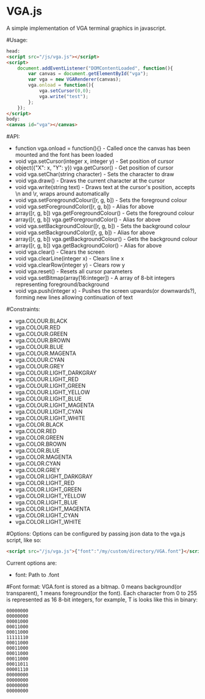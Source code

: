 # VGA.js
A simple implementation of VGA terminal graphics in javascript.

#Usage:
```html
head:
<script src="/js/vga.js"></script>
<script>
    document.addEventListener("DOMContentLoaded", function(){
        var canvas = document.getElementById("vga");
        var vga = new VGARenderer(canvas);
        vga.onload = function(){
            vga.setCursor(0,0);
            vga.write("test");
        };
    });
</script>
body:
<canvas id="vga"></canvas>
```
#API:
* function vga.onload = function(){} - Called once the canvas has been mounted and the font has been loaded
* void vga.setCursor(integer x, integer y) - Set position of cursor
* object({"X": x, "Y": y}) vga.getCursor() - Get position of cursor
* void vga.setChar(string character) - Sets the character to draw
* void vga.draw() - Draws the current character at the cursor
* void vga.write(string text) - Draws text at the cursor's position, accepts \n and \r, wraps around automatically
* void vga.setForegroundColour([r, g, b]) - Sets the foreground colour
* void vga.setForegroundColor([r, g, b]) - Alias for above
* array([r, g, b]) vga.getForegroundColour() - Gets the foreground colour
* array([r, g, b]) vga.getForegroundColor() - Alias for above
* void vga.setBackgroundColour([r, g, b]) - Sets the background colour
* void vga.setBackgroundColor([r, g, b]) - Alias for above
* array([r, g, b]) vga.getBackgroundColour() - Gets the background colour
* array([r, g, b]) vga.getBackgroundColor() - Alias for above
* void vga.clear() - Clears the screen
* void vga.clearLine(integer x) - Clears line x
* void vga.clearRow(integer y) - Clears row y
* void vga.reset() - Resets all cursor parameters
* void vga.setBitmap(array[16:integer]) - A array of 8-bit integers representing foreground/background
* void vga.push(integer x) - Pushes the screen upwards(or downwards?), forming new lines allowing continuation of text

#Constraints:
* vga.COLOUR.BLACK
* vga.COLOUR.RED
* vga.COLOUR.GREEN
* vga.COLOUR.BROWN
* vga.COLOUR.BLUE
* vga.COLOUR.MAGENTA
* vga.COLOUR.CYAN
* vga.COLOUR.GREY
* vga.COLOUR.LIGHT_DARKGRAY
* vga.COLOUR.LIGHT_RED
* vga.COLOUR.LIGHT_GREEN
* vga.COLOUR.LIGHT_YELLOW
* vga.COLOUR.LIGHT_BLUE
* vga.COLOUR.LIGHT_MAGENTA
* vga.COLOUR.LIGHT_CYAN
* vga.COLOUR.LIGHT_WHITE
* vga.COLOR.BLACK
* vga.COLOR.RED
* vga.COLOR.GREEN
* vga.COLOR.BROWN
* vga.COLOR.BLUE
* vga.COLOR.MAGENTA
* vga.COLOR.CYAN
* vga.COLOR.GREY
* vga.COLOR.LIGHT_DARKGRAY
* vga.COLOR.LIGHT_RED
* vga.COLOR.LIGHT_GREEN
* vga.COLOR.LIGHT_YELLOW
* vga.COLOR.LIGHT_BLUE
* vga.COLOR.LIGHT_MAGENTA
* vga.COLOR.LIGHT_CYAN
* vga.COLOR.LIGHT_WHITE

#Options:
Options can be configured by passing json data to the vga.js script, like so:
```html
<script src="/js/vga.js">{"font":"/my/custom/directory/VGA.font"}</script>
```
Current options are:
* font: Path to .font

#Font format:
VGA.font is stored as a bitmap. 0 means background(or transparent), 1 means foreground(or the font).
Each character from 0 to 255 is represented as 16 8-bit integers, for example, T is looks like this in binary:
```
00000000
00000000
00001000
00011000
00011000
11111110
00011000
00011000
00011000
00011000
00011011
00001110
00000000
00000000
00000000
00000000
```
